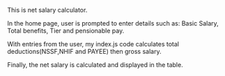 This is net salary calculator.

In the home page, user is prompted to enter details such as: Basic Salary, Total benefits, Tier and pensionable pay.

With entries from the user, my index.js code calculates total deductions(NSSF,NHIF and PAYEE) then gross salary.

Finally, the net salary is calculated and displayed in the table.

